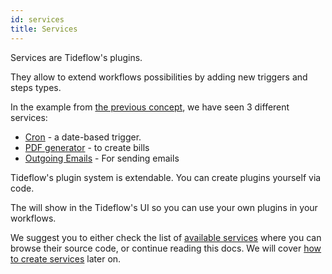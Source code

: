 ```yaml
---
id: services
title: Services
---
```


Services are Tideflow's plugins.

They allow to extend workflows possibilities by adding new triggers and steps
types.

In the example from [the previous concept](/docs/workflows), we have seen 3
different services:

- [Cron](https://github.com/tideflow-io/tideflow/tree/master/imports/services/cron) - a date-based trigger.
- [PDF generator](https://github.com/tideflow-io/tideflow/tree/master/imports/services/pdf) - to create bills
- [Outgoing Emails](https://github.com/tideflow-io/tideflow/tree/master/imports/services/email-outgoing) - For sending emails

Tideflow's plugin system is extendable. You can create plugins yourself
via code.

The will show in the Tideflow's UI so you can use your own plugins in your
workflows.

We suggest you to either check the list of [available services](https://github.com/tideflow-io/tideflow/tree/master/imports/services)
where you can browse their source code, or continue reading this docs. We
will cover [how to create services](/docs/creating-services) later on.